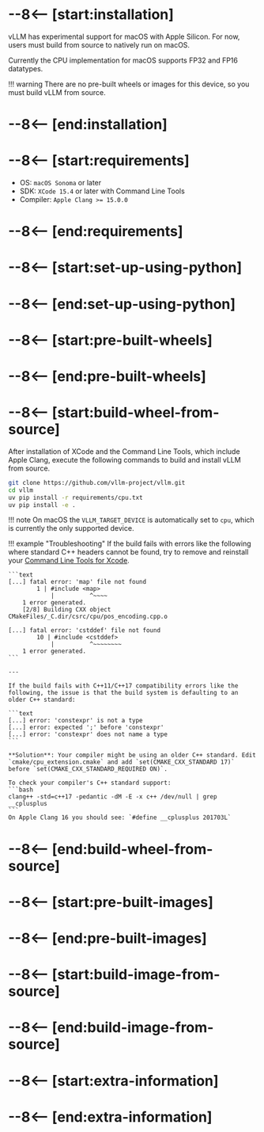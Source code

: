# --8<-- [start:installation]

vLLM has experimental support for macOS with Apple Silicon. For now, users must build from source to natively run on macOS.

Currently the CPU implementation for macOS supports FP32 and FP16 datatypes.

!!! warning
    There are no pre-built wheels or images for this device, so you must build vLLM from source.

# --8<-- [end:installation]
# --8<-- [start:requirements]

- OS: `macOS Sonoma` or later
- SDK: `XCode 15.4` or later with Command Line Tools
- Compiler: `Apple Clang >= 15.0.0`

# --8<-- [end:requirements]
# --8<-- [start:set-up-using-python]

# --8<-- [end:set-up-using-python]
# --8<-- [start:pre-built-wheels]

# --8<-- [end:pre-built-wheels]
# --8<-- [start:build-wheel-from-source]

After installation of XCode and the Command Line Tools, which include Apple Clang, execute the following commands to build and install vLLM from source.

```bash
git clone https://github.com/vllm-project/vllm.git
cd vllm
uv pip install -r requirements/cpu.txt
uv pip install -e .
```

!!! note
    On macOS the `VLLM_TARGET_DEVICE` is automatically set to `cpu`, which is currently the only supported device.

!!! example "Troubleshooting"
    If the build fails with errors like the following where standard C++ headers cannot be found, try to remove and reinstall your
    [Command Line Tools for Xcode](https://developer.apple.com/download/all/).

    ```text
    [...] fatal error: 'map' file not found
            1 | #include <map>
                |          ^~~~~
        1 error generated.
        [2/8] Building CXX object CMakeFiles/_C.dir/csrc/cpu/pos_encoding.cpp.o

    [...] fatal error: 'cstddef' file not found
            10 | #include <cstddef>
                |          ^~~~~~~~~
        1 error generated.
    ```

    ---

    If the build fails with C++11/C++17 compatibility errors like the following, the issue is that the build system is defaulting to an older C++ standard:

    ```text
    [...] error: 'constexpr' is not a type
    [...] error: expected ';' before 'constexpr'
    [...] error: 'constexpr' does not name a type
    ```

    **Solution**: Your compiler might be using an older C++ standard. Edit `cmake/cpu_extension.cmake` and add `set(CMAKE_CXX_STANDARD 17)` before `set(CMAKE_CXX_STANDARD_REQUIRED ON)`.

    To check your compiler's C++ standard support:
    ```bash
    clang++ -std=c++17 -pedantic -dM -E -x c++ /dev/null | grep __cplusplus
    ```
    On Apple Clang 16 you should see: `#define __cplusplus 201703L`

# --8<-- [end:build-wheel-from-source]
# --8<-- [start:pre-built-images]

# --8<-- [end:pre-built-images]
# --8<-- [start:build-image-from-source]

# --8<-- [end:build-image-from-source]
# --8<-- [start:extra-information]
# --8<-- [end:extra-information]
